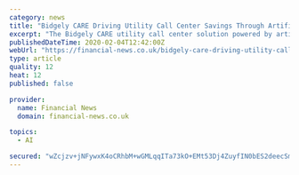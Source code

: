 ```yaml
---
category: news
title: "Bidgely CARE Driving Utility Call Center Savings Through Artificial Intelligence"
excerpt: "The Bidgely CARE utility call center solution powered by artificial intelligence (AI) is delivering reduced average handling times (AHTs) for high bill calls from utility customers by nearly three minutes while also equipping customer service representatives (CSRs) with better program targeting and recommendations to improve customer ..."
publishedDateTime: 2020-02-04T12:42:00Z
webUrl: "https://financial-news.co.uk/bidgely-care-driving-utility-call-center-savings-throug/"
type: article
quality: 12
heat: 12
published: false

provider:
  name: Financial News
  domain: financial-news.co.uk

topics:
  - AI

secured: "wZcjzv+jNFywxK4oCRhbM+wGMLqqITa73kO+EMt53Dj4ZuyfIN0bES2deecSmoKJ2zfk+38Wi3vKmRPUrqdiP5IVOTT9DN/IfjigUf6amjWeAG+dDb0Oy428OkkVTXwPyydt9CR5KbI5k1Fg8BW7xXM+BZulE5ArPQbgF6v7w90kIRyyh6tZO7PjgBzawiCElubJV0WHHixpst+T3cS/IMgZxphlajKnPQ3lvGoGwT8PInEXJNW0qmKO0Jz12C3po1TwFrn12rSzQlije8PMfRQAMMmEfgGRTy2VSS3TNj8WiKnBNkMrZoL8bnoIVFjA;9vsfGFMIX2iDPGY54T6+lA=="
---
```


